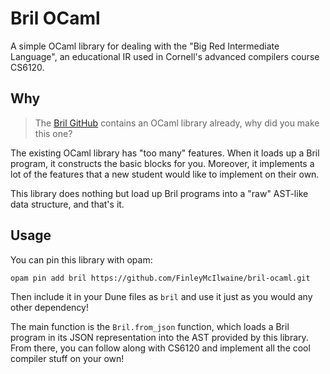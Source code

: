 # Bril OCaml
A simple OCaml library for dealing with the "Big Red Intermediate Language",
an educational IR used in Cornell's advanced compilers course CS6120.

## Why

> The [Bril GitHub](https://github.com/sampsyo/bril) contains an OCaml library already, why did you make this one?

The existing OCaml library has "too many" features. When it loads up a Bril
program, it constructs the basic blocks for you. Moreover, it implements a 
lot of the features that a new student would like to implement on their own.

This library does nothing but load up Bril programs into a "raw" AST-like
data structure, and that's it.

## Usage

You can pin this library with opam:
```
opam pin add bril https://github.com/FinleyMcIlwaine/bril-ocaml.git
```

Then include it in your Dune files as `bril` and use it just as you would
any other dependency!

The main function is the `Bril.from_json` function, which loads a Bril
program in its JSON representation into the AST provided by this library.
From there, you can follow along with CS6120 and implement all the cool
compiler stuff on your own!

